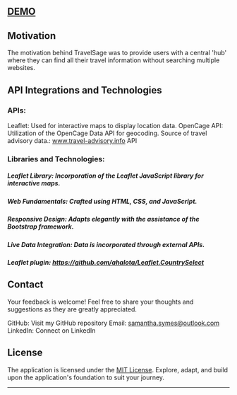 ## [DEMO](http://ssymes-dev.github.io)


## Motivation

The motivation behind TravelSage was to provide users with a central 'hub' where they can find all their travel information without searching multiple websites.

## API Integrations and Technologies
### APIs:
Leaflet: Used for interactive maps to display location data.
OpenCage API: Utilization of the OpenCage Data API for geocoding.
Source of travel advisory data.: www.travel-advisory.info API

### Libraries and Technologies:
##### Leaflet Library: Incorporation of the Leaflet JavaScript library for interactive maps.
##### Web Fundamentals: Crafted using HTML, CSS, and JavaScript.
##### Responsive Design: Adapts elegantly with the assistance of the Bootstrap framework.
##### Live Data Integration: Data is incorporated through external APIs.
##### Leaflet plugin: https://github.com/ahalota/Leaflet.CountrySelect

## Contact
Your feedback is welcome! Feel free to share your thoughts and suggestions as they are greatly appreciated.

GitHub: Visit my GitHub repository
Email: samantha.symes@outlook.com
LinkedIn: Connect on LinkedIn

## License

The application is licensed under the [MIT License](LICENSE). Explore, adapt, and build upon the application's foundation to suit your journey.

---
